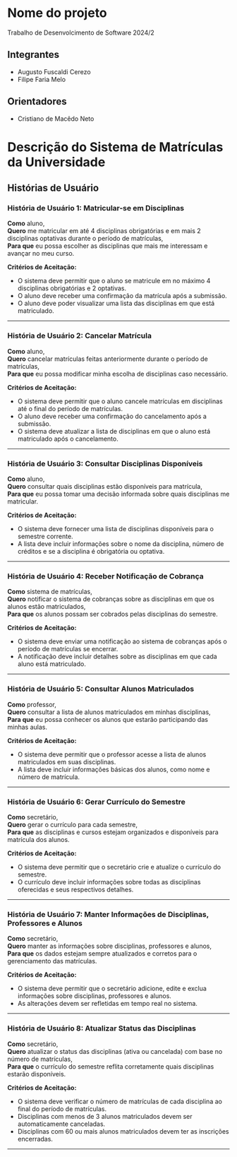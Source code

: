 # Nome do projeto
Trabalho de Desenvolcimento de Software 2024/2

## Integrantes
* Augusto Fuscaldi Cerezo
* Filipe Faria Melo

## Orientadores
* Cristiano de Macêdo Neto



# Descrição do Sistema de Matrículas da Universidade

## Histórias de Usuário

### História de Usuário 1: Matricular-se em Disciplinas
**Como** aluno,  
**Quero** me matricular em até 4 disciplinas obrigatórias e em mais 2 disciplinas optativas durante o período de matrículas,  
**Para que** eu possa escolher as disciplinas que mais me interessam e avançar no meu curso.

**Critérios de Aceitação:**
- O sistema deve permitir que o aluno se matricule em no máximo 4 disciplinas obrigatórias e 2 optativas.
- O aluno deve receber uma confirmação da matrícula após a submissão.
- O aluno deve poder visualizar uma lista das disciplinas em que está matriculado.

---

### História de Usuário 2: Cancelar Matrícula
**Como** aluno,  
**Quero** cancelar matrículas feitas anteriormente durante o período de matrículas,  
**Para que** eu possa modificar minha escolha de disciplinas caso necessário.

**Critérios de Aceitação:**
- O sistema deve permitir que o aluno cancele matrículas em disciplinas até o final do período de matrículas.
- O aluno deve receber uma confirmação do cancelamento após a submissão.
- O sistema deve atualizar a lista de disciplinas em que o aluno está matriculado após o cancelamento.

---

### História de Usuário 3: Consultar Disciplinas Disponíveis
**Como** aluno,  
**Quero** consultar quais disciplinas estão disponíveis para matrícula,  
**Para que** eu possa tomar uma decisão informada sobre quais disciplinas me matricular.

**Critérios de Aceitação:**
- O sistema deve fornecer uma lista de disciplinas disponíveis para o semestre corrente.
- A lista deve incluir informações sobre o nome da disciplina, número de créditos e se a disciplina é obrigatória ou optativa.

---

### História de Usuário 4: Receber Notificação de Cobrança
**Como** sistema de matrículas,  
**Quero** notificar o sistema de cobranças sobre as disciplinas em que os alunos estão matriculados,  
**Para que** os alunos possam ser cobrados pelas disciplinas do semestre.

**Critérios de Aceitação:**
- O sistema deve enviar uma notificação ao sistema de cobranças após o período de matrículas se encerrar.
- A notificação deve incluir detalhes sobre as disciplinas em que cada aluno está matriculado.

---

### História de Usuário 5: Consultar Alunos Matriculados
**Como** professor,  
**Quero** consultar a lista de alunos matriculados em minhas disciplinas,  
**Para que** eu possa conhecer os alunos que estarão participando das minhas aulas.

**Critérios de Aceitação:**
- O sistema deve permitir que o professor acesse a lista de alunos matriculados em suas disciplinas.
- A lista deve incluir informações básicas dos alunos, como nome e número de matrícula.

---

### História de Usuário 6: Gerar Currículo do Semestre
**Como** secretário,  
**Quero** gerar o currículo para cada semestre,  
**Para que** as disciplinas e cursos estejam organizados e disponíveis para matrícula dos alunos.

**Critérios de Aceitação:**
- O sistema deve permitir que o secretário crie e atualize o currículo do semestre.
- O currículo deve incluir informações sobre todas as disciplinas oferecidas e seus respectivos detalhes.

---

### História de Usuário 7: Manter Informações de Disciplinas, Professores e Alunos
**Como** secretário,  
**Quero** manter as informações sobre disciplinas, professores e alunos,  
**Para que** os dados estejam sempre atualizados e corretos para o gerenciamento das matrículas.

**Critérios de Aceitação:**
- O sistema deve permitir que o secretário adicione, edite e exclua informações sobre disciplinas, professores e alunos.
- As alterações devem ser refletidas em tempo real no sistema.

---

### História de Usuário 8: Atualizar Status das Disciplinas
**Como** secretário,  
**Quero** atualizar o status das disciplinas (ativa ou cancelada) com base no número de matrículas,  
**Para que** o currículo do semestre reflita corretamente quais disciplinas estarão disponíveis.

**Critérios de Aceitação:**
- O sistema deve verificar o número de matrículas de cada disciplina ao final do período de matrículas.
- Disciplinas com menos de 3 alunos matriculados devem ser automaticamente canceladas.
- Disciplinas com 60 ou mais alunos matriculados devem ter as inscrições encerradas.

---

